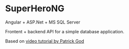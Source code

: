 # SuperHeroNG
Angular + ASP.Net + MS SQL Server

Frontent + backend API for a simple database application.

Based on [video tutorial by Patrick God](https://www.youtube.com/watch?v=dtthbiP3SE0)

